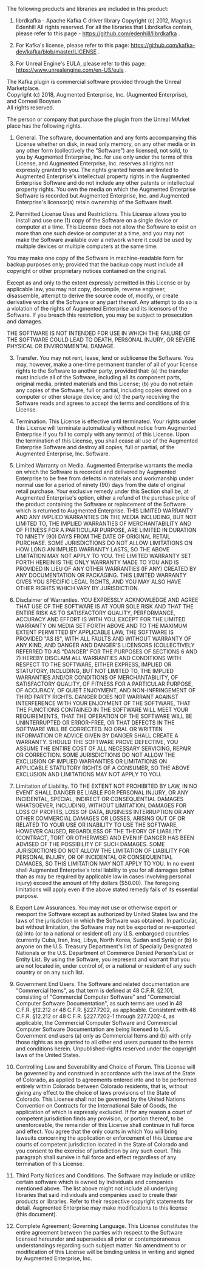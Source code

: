 The following products and libraries are included in this product:

1. librdkafka - Apache Kafka C driver library
Copyright (c) 2012, Magnus Edenhill
All rights reserved.
For all the libraries that Librdkafka contain, 
please refer to this page - https://github.com/edenhill/librdkafka .

2. For Kafka's license, please refer to this page:
https://github.com/kafka-dev/kafka/blob/master/LICENSE .

3. For Unreal Engine's EULA, please refer to this page:
https://www.unrealengine.com/en-US/eula .

The Kafka plugin is commercial software provided through the Unreal Marketplace.  
Copyright (c) 2018, Augmented Enterprise, Inc. (Augmented Enterprise), and Corneel Booysen   
All rights reserved.

The person or company that purchase the plugin from the Unreal MArket place has the following rights.

1. General. The software, documentation and any fonts accompanying this License whether on disk, in read only memory, 
on any other media or in any other form (collectively the "Software") are licensed, not sold, to you by Augmented Enterprise, Inc.
for use only under the terms of this License, and Augmented Enterprise, Inc. reserves all rights not expressly granted to you. 
The rights granted herein are limited to Augmented Enterprise's intellectual property rights in the Augmented Enterprise Software and do not include any other 
patents or intellectual property rights. You own the media on which the Augmented Enterprise Software is recorded but Augmented Enterprise, Inc. 
and Augmented Enterprise's licensor(s) retain ownership of the Software itself.

2. Permitted License Uses and Restrictions. This License allows you to install and use one (1) copy of the Software on 
a single device or computer at a time. This License does not allow the Software to exist on more than one such device or 
computer at a time, and you may not make the Software available over a network where it could be used by multiple devices 
or multiple computers at the same time.

You may make one copy of the Software in machine-readable form for backup purposes only; 
provided that the backup copy must include all copyright or other proprietary notices contained on the original.

Except as and only to the extent expressly permitted in this License or by applicable law, you may not copy, decompile, 
reverse engineer, disassemble, attempt to derive the source code of, modify, or create derivative works of the Software 
or any part thereof. Any attempt to do so is a violation of the rights of Augmented Enterprise and its licensors of the Software. 
If you breach this restriction, you may be subject to prosecution and damages.

THE SOFTWARE IS NOT INTENDED FOR USE IN WHICH THE FAILURE OF THE SOFTWARE COULD LEAD TO DEATH, PERSONAL INJURY, 
OR SEVERE PHYSICAL OR ENVIRONMENTAL DAMAGE.

3. Transfer. You may not rent, lease, lend or sublicense the Software. You may, however, make a one-time permanent transfer
of all of your license rights to the Software to another party, provided that: (a) the transfer must include all of the Software, 
including all its component parts, original media, printed materials and this License; (b) you do not retain any copies of the 
Software, full or partial, including copies stored on a computer or other storage device; and (c) the party receiving the 
Software reads and agrees to accept the terms and conditions of this License.

4. Termination. This License is effective until terminated. Your rights under this License will terminate automatically without 
notice from Augmented Enterprise if you fail to comply with any term(s) of this License. Upon the termination of this License, you shall cease 
all use of the Augmented Enterprise Software and destroy all copies, full or partial, of the Augmented Enterprise, Inc. Software.

5. Limited Warranty on Media. Augmented Enterprise warrants the media on which the Software is recorded and delivered by Augmented Enterprise to be free from 
defects in materials and workmanship under normal use for a period of ninety (90) days from the date of original retail purchase. 
Your exclusive remedy under this Section shall be, at Augmented Enterprise's option, either a refund of the purchase price of the product 
containing the Software or replacement of the Software which is returned to Augmented Enterprise. THIS LIMITED WARRANTY AND ANY IMPLIED 
WARRANTIES ON THE MEDIA INCLUDING, BUT NOT LIMITED TO, THE IMPLIED WARRANTIES OF MERCHANTABILITY AND OF FITNESS FOR A 
PARTICULAR PURPOSE, ARE LIMITED IN DURATION TO NINETY (90) DAYS FROM THE DATE OF ORIGINAL RETAIL PURCHASE. 
SOME JURISDICTIONS DO NOT ALLOW LIMITATIONS ON HOW LONG AN IMPLIED WARRANTY LASTS, SO THE ABOVE LIMITATION MAY NOT APPLY TO YOU. 
THE LIMITED WARRANTY SET FORTH HEREIN IS THE ONLY WARRANTY MADE TO YOU AND IS PROVIDED IN LIEU OF ANY OTHER WARRANTIES (IF ANY) 
CREATED BY ANY DOCUMENTATION OR PACKAGING. THIS LIMITED WARRANTY GIVES YOU SPECIFIC LEGAL RIGHTS, AND YOU MAY ALSO HAVE OTHER RIGHTS 
WHICH VARY BY JURISDICTION.

6. Disclaimer of Warranties. YOU EXPRESSLY ACKNOWLEDGE AND AGREE THAT USE OF THE SOFTWARE IS AT YOUR SOLE RISK AND THAT THE 
ENTIRE RISK AS TO SATISFACTORY QUALITY, PERFORMANCE, ACCURACY AND EFFORT IS WITH YOU. EXCEPT FOR THE LIMITED WARRANTY ON MEDIA 
SET FORTH ABOVE AND TO THE MAXIMUM EXTENT PERMITTED BY APPLICABLE LAW, THE SOFTWARE IS PROVIDED "AS IS", WITH ALL FAULTS AND 
WITHOUT WARRANTY OF ANY KIND, AND DANGER AND DANGER'S LICENSORS (COLLECTIVELY REFERRED TO AS "DANGER" FOR THE PURPOSES OF 
SECTIONS 6 AND 7) HEREBY DISCLAIM ALL WARRANTIES AND CONDITIONS WITH RESPECT TO THE SOFTWARE, EITHER EXPRESS, IMPLIED OR STATUTORY, 
INCLUDING, BUT NOT LIMITED TO, THE IMPLIED WARRANTIES AND/OR CONDITIONS OF MERCHANTABILITY, OF SATISFACTORY QUALITY, 
OF FITNESS FOR A PARTICULAR PURPOSE, OF ACCURACY, OF QUIET ENJOYMENT, AND NON-INFRINGEMENT OF THIRD PARTY RIGHTS. 
DANGER DOES NOT WARRANT AGAINST INTERFERENCE WITH YOUR ENJOYMENT OF THE SOFTWARE, THAT THE FUNCTIONS CONTAINED IN THE SOFTWARE 
WILL MEET YOUR REQUIREMENTS, THAT THE OPERATION OF THE SOFTWARE WILL BE UNINTERRUPTED OR ERROR-FREE, OR THAT DEFECTS IN THE 
SOFTWARE WILL BE CORRECTED. NO ORAL OR WRITTEN INFORMATION OR ADVICE GIVEN BY DANGER SHALL CREATE A WARRANTY. SHOULD THE SOFTWARE 
PROVE DEFECTIVE, YOU ASSUME THE ENTIRE COST OF ALL NECESSARY SERVICING, REPAIR OR CORRECTION. SOME JURISDICTIONS DO NOT 
ALLOW THE EXCLUSION OF IMPLIED WARRANTIES OR LIMITATIONS ON APPLICABLE STATUTORY RIGHTS OF A CONSUMER, SO THE ABOVE 
EXCLUSION AND LIMITATIONS MAY NOT APPLY TO YOU.

7. Limitation of Liability. TO THE EXTENT NOT PROHIBITED BY LAW, IN NO EVENT SHALL DANGER BE LIABLE FOR PERSONAL INJURY, 
OR ANY INCIDENTAL, SPECIAL, INDIRECT OR CONSEQUENTIAL DAMAGES WHATSOEVER, INCLUDING, WITHOUT LIMITATION, DAMAGES FOR LOSS OF PROFITS, 
LOSS OF DATA, BUSINESS INTERRUPTION OR ANY OTHER COMMERCIAL DAMAGES OR LOSSES, ARISING OUT OF OR RELATED TO YOUR USE OR 
INABILITY TO USE THE SOFTWARE, HOWEVER CAUSED, REGARDLESS OF THE THEORY OF LIABILITY (CONTRACT, TORT OR OTHERWISE) AND EVEN 
IF DANGER HAS BEEN ADVISED OF THE POSSIBILITY OF SUCH DAMAGES. SOME JURISDICTIONS DO NOT ALLOW THE LIMITATION OF LIABILITY FOR PERSONAL 
INJURY, OR OF INCIDENTAL OR CONSEQUENTIAL DAMAGES, SO THIS LIMITATION MAY NOT APPLY TO YOU. In no event shall Augmented Enterprise's 
total liability to you for all damages (other than as may be required by applicable law in cases involving personal injury) exceed 
the amount of fifty dollars ($50.00). The foregoing limitations will apply even if the above stated remedy fails of its 
essential purpose.

8. Export Law Assurances. You may not use or otherwise export or reexport the Software except as authorized by United States 
law and the laws of the jurisdiction in which the Software was obtained. In particular, but without limitation, the Software 
may not be exported or re-exported (a) into (or to a national or resident of) any U.S. embargoed countries 
(currently Cuba, Iran, Iraq, Libya, North Korea, Sudan and Syria) or (b) to anyone on the U.S. Treasury Department's list of 
Specially Designated Nationals or the U.S. Department of Commerce Denied Person's List or Entity List. By using the Software, 
you represent and warrant that you are not located in, under control of, or a national or resident of any such country or on 
any such list.

9. Government End Users. The Software and related documentation are "Commercial Items", as that term is defined at 48 C.F.R. §2.101, 
consisting of "Commercial Computer Software" and "Commercial Computer Software Documentation", as such terms are used 
in 48 C.F.R. §12.212 or 48 C.F.R. §227.7202, as applicable. Consistent with 48 C.F.R. §12.212 or 48 C.F.R. §227.7202-1 
through 227.7202-4, as applicable, the Commercial Computer Software and Commercial Computer Software Documentation are being 
licensed to U.S. Government end users (a) only as Commercial Items and (b) with only those rights as are granted to all other end 
users pursuant to the terms and conditions herein. Unpublished-rights reserved under the copyright laws of the United States.

10. Controlling Law and Severability and Choice of Forum. This License will be governed by and construed in accordance with the 
laws of the State of Colorado, as applied to agreements entered into and to be performed entirely within Colorado between Colorado 
residents, that is, without giving any effect to the choice of laws provisions of the State of Colorado. This License shall not be 
governed by the United Nations Convention on Contracts for the International Sale of Goods, the application of which is expressly 
excluded. If for any reason a court of competent jurisdiction finds any provision, or portion thereof, to be unenforceable, the 
remainder of this License shall continue in full force and effect. You agree that the only courts in which You will bring lawsuits 
concerning the application or enforcement of this License are courts of competent jurisdiction located in the State of Colorado 
and you consent to the exercise of jurisdiction by any such court. This paragraph shall survive in full force and effect regardless 
of any termination of this License.

11. Third Party Notices and Conditions. The Software may include or utilize certain software which is owned by Individuals and companies
mentioned above. The list above might not include all underlying libraries that said individuals and companies used
to create their products or libraries. Refer to their respective copyright statements for detail. Augmented Enterprise may make 
modifications to this license (this document). 

12. Complete Agreement; Governing Language. This License constitutes the entire agreement between the parties with respect to the 
Software licensed hereunder and supersedes all prior or contemporaneous understandings regarding such subject matter. 
No amendment to or modification of this License will be binding unless in writing and signed by Augmented Enterprise, Inc.









